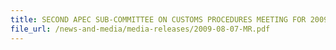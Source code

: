 ```yaml
---
title: SECOND APEC SUB-COMMITTEE ON CUSTOMS PROCEDURES MEETING FOR 2009 SUCCESSFULLY CONCLUDED 
file_url: /news-and-media/media-releases/2009-08-07-MR.pdf
---
```


